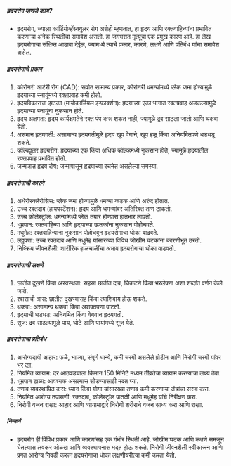 ##### हृदयरोग म्हणजे काय?
* हृदयरोग, ज्याला कार्डियोव्हॅस्क्युलर रोग असेही म्हणतात, हा हृदय आणि रक्तवाहिन्यांना प्रभावित करणाऱ्या अनेक स्थितींचा समावेश असतो. हा जगभरात मृत्यूचा एक प्रमुख कारण आहे. हा लेख हृदयरोगाचा संक्षिप्त आढावा देईल, ज्यामध्ये त्याचे प्रकार, कारणे, लक्षणे आणि प्रतिबंध यांचा समावेश असेल.

##### हृदयरोगाचे प्रकार
1. कोरोनरी आर्टरी रोग (CAD): सर्वात सामान्य प्रकार, कोरोनरी धमन्यांमध्ये प्लेक जमा होण्यामुळे हृदयाच्या स्नायूंमध्ये रक्तप्रवाह कमी होतो.
2. हृदयविकाराचा झटका (मायोकार्डियल इन्फार्क्शन): हृदयाच्या एका भागात रक्तप्रवाह अडकल्यामुळे हृदयाच्या स्नायूंना नुकसान होते.
3. हृदय अक्षमता: हृदय कार्यक्षमतेने रक्त पंप करू शकत नाही, ज्यामुळे द्रव साठला जातो आणि थकवा येतो.
4. असमान हृदयगती: असामान्य हृदयगतीमुळे हृदय खूप वेगाने, खूप हळू किंवा अनियमितपणे धडधडू शकते.
5. व्हॉल्व्ह्युलर हृदयरोग: हृदयाच्या एक किंवा अधिक व्हॉल्व्हमध्ये नुकसान होते, ज्यामुळे हृदयातील रक्तप्रवाह प्रभावित होतो.
6. जन्मजात हृदय दोष: जन्मापासून हृदयाच्या रचनेत असलेल्या समस्या.

##### हृदयरोगाची कारणे
1. अथेरोस्क्लेरोसिस: प्लेक जमा होण्यामुळे धमन्या कडक आणि अरुंद होतात.
2. उच्च रक्तदाब (हायपरटेंशन): हृदय आणि धमन्यांवर अतिरिक्त ताण टाकतो.
3. उच्च कोलेस्ट्रॉल: धमन्यांमध्ये प्लेक तयार होण्यास हातभार लावतो.
4. धूम्रपान: रक्तवाहिन्या आणि हृदयाच्या ऊतकांना नुकसान पोहोचवते.
5. मधुमेह: रक्तवाहिन्यांना नुकसान पोहोचवून हृदयरोगाचा धोका वाढवते.
6. लठ्ठपणा: उच्च रक्तदाब आणि मधुमेह यांसारख्या विविध जोखीम घटकांना कारणीभूत ठरतो.
7. निष्क्रिय जीवनशैली: शारीरिक हालचालींचा अभाव हृदयरोगाचा धोका वाढवतो.

##### हृदयरोगाची लक्षणे
1. छातीत दुखणे किंवा अस्वस्थता: सहसा छातीत दाब, चिकटणे किंवा भरलेपणा अशा शब्दांत वर्णन केले जाते.
2. श्वासाची त्रास: छातीत दुखण्यासह किंवा त्याशिवाय होऊ शकते.
3. थकवा: असामान्य थकवा किंवा अशक्तपणा वाटतो.
4. हृदयाची धडधड: अनियमित किंवा वेगवान हृदयगती.
5. सूज: द्रव साठल्यामुळे पाय, घोटे आणि पायांमध्ये सूज येते.

##### हृदयरोगाचा प्रतिबंध
1. आरोग्यदायी आहार: फळे, भाज्या, संपूर्ण धान्ये, कमी चरबी असलेले प्रोटीन आणि निरोगी चरबी यांवर भर द्या.
2. नियमित व्यायाम: दर आठवड्याला किमान 150 मिनिटे मध्यम तीव्रतेचा व्यायाम करण्याचा लक्ष्य ठेवा.
3. धूम्रपान टाळा: आवश्यक असल्यास सोडण्यासाठी मदत घ्या.
4. तणाव व्यवस्थापित करा: ध्यान किंवा योगा यांसारख्या तणाव कमी करणाऱ्या तंत्रांचा सराव करा.
5. नियमित आरोग्य तपासणी: रक्तदाब, कोलेस्ट्रॉल पातळी आणि मधुमेह यांचे निरीक्षण करा.
6. निरोगी वजन राखा: आहार आणि व्यायामाद्वारे निरोगी शरीराचे वजन साध्य करा आणि राखा.

##### निष्कर्ष
* हृदयरोग ही विविध प्रकार आणि कारणांसह एक गंभीर स्थिती आहे. जोखीम घटक आणि लक्षणे समजून घेतल्यास लवकर ओळख आणि व्यवस्थापनास मदत होऊ शकते. निरोगी जीवनशैली स्वीकारून आणि प्रगत आरोग्य निवडी करून हृदयरोगाचा धोका लक्षणीयरीत्या कमी करता येतो.